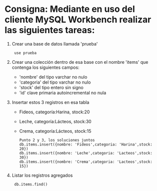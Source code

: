 # Consigna: Mediante en uso del cliente MySQL Workbench realizar las siguientes tareas:

1. Crear una base de datos llamada 'prueba'

        use prueba

2. Crear una colección dentro de esa base con el nombre 'items' que contenga los siguientes campos:
    - 'nombre' del tipo varchar no nulo
    - 'categoria' del tipo varchar no nulo
    - 'stock' del tipo entero sin signo
    - 'id' clave primaria autoincremental no nula

3. Insertar estos 3 registros en esa tabla
    - Fideos, categoría:Harina, stock:20
    - Leche, categoría:Lácteos, stock:30
    - Crema, categoría:Lácteos, stock:15        

          Punto 2 y 3, los soluciones juntos
          db.items.insert({nombre: 'Fideos',categoria: 'Harina',stock: 20})
          db.items.insert({nombre: 'Leche',categoria: 'Lacteos',stock: 30})
          db.items.insert({nombre: 'Crema',categoria: 'Lacteos',stock: 15})

4. Listar los registros agregados

        db.items.find()


